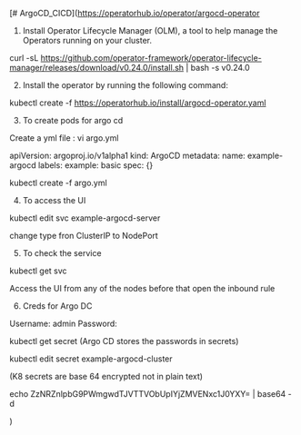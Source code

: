 [# ArgoCD_CICD](https://operatorhub.io/operator/argocd-operator


1. Install Operator Lifecycle Manager (OLM), a tool to help manage the Operators running on your cluster.

curl -sL https://github.com/operator-framework/operator-lifecycle-manager/releases/download/v0.24.0/install.sh | bash -s v0.24.0


2. Install the operator by running the following command:

kubectl create -f https://operatorhub.io/install/argocd-operator.yaml

3. To create pods for argo cd

Create a yml file : vi argo.yml

apiVersion: argoproj.io/v1alpha1
kind: ArgoCD
metadata:
  name: example-argocd
  labels:
    example: basic
spec: {}

kubectl create -f argo.yml

4. To access the UI 

kubectl edit svc example-argocd-server

change type fron ClusterIP to NodePort

5. To check the service

kubectl get svc

Access the UI from any of the nodes before that open the inbound rule


6. Creds for Argo DC

Username: admin
Password:

kubectl get secret
(Argo CD stores the passwords in secrets)

kubectl edit secret example-argocd-cluster

(K8 secrets are base 64 encrypted not in plain text)

echo ZzNRZnlpbG9PWmgwdTJVTTVObUpIYjZMVENxc1J0YXY= | base64 -d



)
